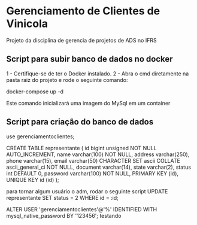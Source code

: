 # Gerenciamento de Clientes de Vinicola

Projeto da disciplina de gerencia de projetos de ADS no IFRS

## Script para subir banco de dados no docker

1 - Certifique-se de ter o Docker instalado.
2 - Abra o cmd diretamente na pasta raiz do projeto e rode o seguinte comando:

docker-compose up -d

Este comando inicializará uma imagem do MySql em um container

## Script para criação do banco de dados

use gerenciamentoclientes;

CREATE TABLE representante (
id bigint unsigned NOT NULL AUTO_INCREMENT,
name varchar(100) NOT NULL,
address varchar(250),
phone varchar(15),
email varchar(50) CHARACTER SET ascii COLLATE ascii_general_ci NOT NULL,
document varchar(14),
state varchar(2),
status int DEFAULT 0,
password varchar(100) NOT NULL,
PRIMARY KEY (id),
UNIQUE KEY id (id)
);

para tornar algum usuário o adm, rodar o seguinte script
UPDATE representante SET status = 2 WHERE id = :id;


ALTER USER 'gerenciamentoclientes'@'%' IDENTIFIED WITH mysql_native_password BY '123456';
testando 